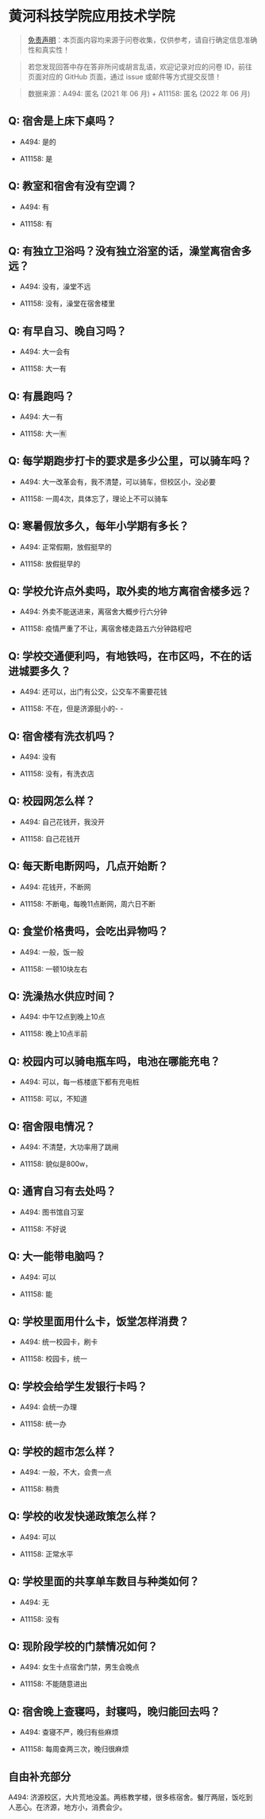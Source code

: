 # 黄河科技学院应用技术学院

> [免责声明](https://colleges.chat/#_3)：本页面内容均来源于问卷收集，仅供参考，请自行确定信息准确性和真实性！

> 若您发现回答中存在答非所问或胡言乱语，欢迎记录对应的问卷 ID，前往页面对应的 GitHub 页面，通过 issue 或邮件等方式提交反馈！

> 数据来源：A494: 匿名 (2021 年 06 月) + A11158: 匿名 (2022 年 06 月)

## Q: 宿舍是上床下桌吗？

- A494: 是的

- A11158: 是

## Q: 教室和宿舍有没有空调？

- A494: 有

- A11158: 有

## Q: 有独立卫浴吗？没有独立浴室的话，澡堂离宿舍多远？

- A494: 没有，澡堂不远

- A11158: 没有，澡堂在宿舍楼里

## Q: 有早自习、晚自习吗？

- A494: 大一会有

- A11158: 大一有

## Q: 有晨跑吗？

- A494: 大一有

- A11158: 大一🈶

## Q: 每学期跑步打卡的要求是多少公里，可以骑车吗？

- A494: 大一改革会有，我不清楚，可以骑车，但校区小，没必要

- A11158: 一周4次，具体忘了，理论上不可以骑车

## Q: 寒暑假放多久，每年小学期有多长？

- A494: 正常假期，放假挺早的

- A11158: 放假挺早的

## Q: 学校允许点外卖吗，取外卖的地方离宿舍楼多远？

- A494: 外卖不能送进来，离宿舍大概步行六分钟

- A11158: 疫情严重了不让，离宿舍楼走路五六分钟路程吧

## Q: 学校交通便利吗，有地铁吗，在市区吗，不在的话进城要多久？

- A494: 还可以，出门有公交，公交车不需要花钱

- A11158: 不在，但是济源挺小的- -

## Q: 宿舍楼有洗衣机吗？

- A494: 没有

- A11158: 没有，有洗衣店

## Q: 校园网怎么样？

- A494: 自己花钱开，我没开

- A11158: 自己花钱开

## Q: 每天断电断网吗，几点开始断？

- A494: 花钱开，不断网

- A11158: 不断电，每晚11点断网，周六日不断

## Q: 食堂价格贵吗，会吃出异物吗？

- A494: 一般，饭一般

- A11158: 一顿10块左右

## Q: 洗澡热水供应时间？

- A494: 中午12点到晚上10点

- A11158: 晚上10点半前

## Q: 校园内可以骑电瓶车吗，电池在哪能充电？

- A494: 可以，每一栋楼底下都有充电桩

- A11158: 可以，不知道

## Q: 宿舍限电情况？

- A494: 不清楚，大功率用了跳闸

- A11158: 貌似是800w，

## Q: 通宵自习有去处吗？

- A494: 图书馆自习室

- A11158: 不好说

## Q: 大一能带电脑吗？

- A494: 可以

- A11158: 能

## Q: 学校里面用什么卡，饭堂怎样消费？

- A494: 统一校园卡，刷卡

- A11158: 校园卡，统一

## Q: 学校会给学生发银行卡吗？

- A494: 会统一办理

- A11158: 统一办

## Q: 学校的超市怎么样？

- A494: 一般，不大，会贵一点

- A11158: 稍贵

## Q: 学校的收发快递政策怎么样？

- A494: 可以

- A11158: 正常水平

## Q: 学校里面的共享单车数目与种类如何？

- A494: 无

- A11158: 没有

## Q: 现阶段学校的门禁情况如何？

- A494: 女生十点宿舍门禁，男生会晚点

- A11158: 不能随意进出

## Q: 宿舍晚上查寝吗，封寝吗，晚归能回去吗？

- A494: 查寝不严，晚归有些麻烦

- A11158: 每周查两三次，晚归很麻烦

## 自由补充部分

A494: 济源校区，大片荒地没盖。两栋教学楼，很多栋宿舍。餐厅两层，饭吃到人恶心。在济源，地方小，消费会少。
